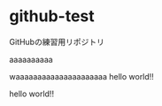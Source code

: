 # github-test

GitHubの練習用リポジトリ

 aaaaaaaaaa

 waaaaaaaaaaaaaaaaaaaaa
 hello world!!
 
 hello world!!